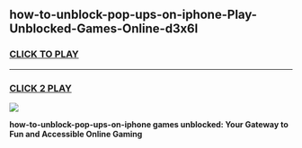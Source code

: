 
## how-to-unblock-pop-ups-on-iphone-Play-Unblocked-Games-Online-d3x6l
<h3>
<a href="https://premium76.site?title=how-to-unblock-pop-ups-on-iphone&ref=25A">CLICK TO PLAY</a></h3>
<hr>

<h3>
<a href="https://premium76.site?title=how-to-unblock-pop-ups-on-iphone&ref=25A">CLICK 2 PLAY</a>
  
</h3>

<a href="https://premium76.site?title=how-to-unblock-pop-ups-on-iphone&ref=25A"><img src="https://clearcache.store/games.png"></a>


**how-to-unblock-pop-ups-on-iphone games unblocked: Your Gateway to Fun and Accessible Online Gaming**
